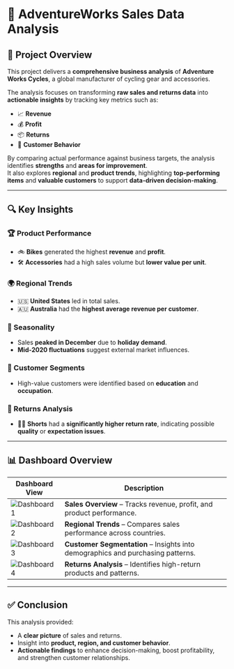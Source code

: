 # 🚴 AdventureWorks Sales Data Analysis  

## 📌 Project Overview  
This project delivers a **comprehensive business analysis** of **Adventure Works Cycles**, a global manufacturer of cycling gear and accessories.  

The analysis focuses on transforming **raw sales and returns data** into **actionable insights** by tracking key metrics such as:  
- 📈 **Revenue**  
- 💰 **Profit**  
- 📦 **Returns**  
- 👥 **Customer Behavior**  

By comparing actual performance against business targets, the analysis identifies **strengths** and **areas for improvement**.  
It also explores **regional** and **product trends**, highlighting **top-performing items** and **valuable customers** to support **data-driven decision-making**.  

---

## 🔍 Key Insights  

### 🏆 Product Performance  
- 🚲 **Bikes** generated the highest **revenue** and **profit**.  
- 🛠 **Accessories** had a high sales volume but **lower value per unit**.  

### 🌍 Regional Trends  
- 🇺🇸 **United States** led in total sales.  
- 🇦🇺 **Australia** had the **highest average revenue per customer**.  

### 📅 Seasonality  
- Sales **peaked in December** due to **holiday demand**.  
- **Mid-2020 fluctuations** suggest external market influences.  

### 👥 Customer Segments  
- High-value customers were identified based on **education** and **occupation**.  

### 🔄 Returns Analysis  
- 🚴‍♂️ **Shorts** had a **significantly higher return rate**, indicating possible **quality** or **expectation issues**.  

---

## 📊 Dashboard Overview  

| Dashboard View | Description |
| --- | --- |
| ![Dashboard 1](https://github.com/user-attachments/assets/9b1e43b6-2828-45b8-b052-c9e59f1fe61c) | **Sales Overview** – Tracks revenue, profit, and product performance. |
| ![Dashboard 2](https://github.com/user-attachments/assets/1534c768-d0c5-4a8f-a8aa-2eae5b242eaa) | **Regional Trends** – Compares sales performance across countries. |
| ![Dashboard 3](https://github.com/user-attachments/assets/354efe4c-83ab-453d-ba2b-e5233240b595) | **Customer Segmentation** – Insights into demographics and purchasing patterns. |
| ![Dashboard 4](https://github.com/user-attachments/assets/36d33138-0e4a-4e50-a6fa-9134d4f81824) | **Returns Analysis** – Identifies high-return products and patterns. |

---

## ✅ Conclusion  
This analysis provided:  
- A **clear picture** of sales and returns.  
- Insight into **product, region, and customer behavior**.  
- **Actionable findings** to enhance decision-making, boost profitability, and strengthen customer relationships.  


